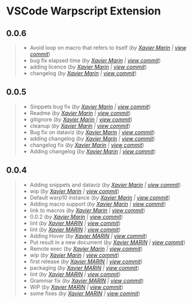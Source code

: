 # VSCode Warpscript Extension
## 0.0.6
> +  Avoid loop on macro that refers to itself  (*by [Xavier Marin](mailto:marin.xavier@gmail.com) | [view commit](https://github.com/Giwi/VSCode-WarpScriptLangage/commit/ae698a64fa014c6d4674432104f4076be587ccd0)*)
> +  bug fix elapsed time  (*by [Xavier Marin](mailto:marin.xavier@gmail.com) | [view commit](https://github.com/Giwi/VSCode-WarpScriptLangage/commit/01d62c82563dd941e9f497d42c13a3027c5b0ce8)*)
> +  adding licence  (*by [Xavier Marin](mailto:marin.xavier@gmail.com) | [view commit](https://github.com/Giwi/VSCode-WarpScriptLangage/commit/711e8d393629a4868a2f31c2e1f7c06d279f962e)*)
> +  changelog  (*by [Xavier Marin](mailto:marin.xavier@gmail.com) | [view commit](https://github.com/Giwi/VSCode-WarpScriptLangage/commit/25ec2d29a0686776716e27277b53dfd4aa107478)*)

## 0.0.5
> +  Sinppets bug fix  (*by [Xavier Marin](mailto:marin.xavier@gmail.com) | [view commit](https://github.com/Giwi/VSCode-WarpScriptLangage/commit/26d494150dc7c7600a1fbeb813edd9df17f98eed)*)
> +  Readme  (*by [Xavier Marin](mailto:marin.xavier@gmail.com) | [view commit](https://github.com/Giwi/VSCode-WarpScriptLangage/commit/390fdd200d17a877f712069832b871da52cf7331)*)
> +  gitignore  (*by [Xavier Marin](mailto:marin.xavier@gmail.com) | [view commit](https://github.com/Giwi/VSCode-WarpScriptLangage/commit/699941ff3ff4aa722ab8a37e96c3e275b3cbc4fd)*)
> +  cleanup  (*by [Xavier Marin](mailto:marin.xavier@gmail.com) | [view commit](https://github.com/Giwi/VSCode-WarpScriptLangage/commit/11a92e9a2e1d64e70aa979b74f859ca973716d5d)*)
> +  Bug fix on dataviz  (*by [Xavier Marin](mailto:marin.xavier@gmail.com) | [view commit](https://github.com/Giwi/VSCode-WarpScriptLangage/commit/04ade9a88c04bb19501de30456c24f09ba63dbe6)*)
> +  adding changelog  (*by [Xavier Marin](mailto:marin.xavier@gmail.com) | [view commit](https://github.com/Giwi/VSCode-WarpScriptLangage/commit/a5b982b3fba46fd3c3a185a2861b3f8ec84b4f51)*)
> +  changelog fix  (*by [Xavier Marin](mailto:marin.xavier@gmail.com) | [view commit](https://github.com/Giwi/VSCode-WarpScriptLangage/commit/1f534b1027c0400d4fe019920fff3042d1bafa0c)*)
> +  Adding changelog  (*by [Xavier Marin](mailto:marin.xavier@gmail.com) | [view commit](https://github.com/Giwi/VSCode-WarpScriptLangage/commit/edfcfdb4d644567210d8bf883525929c45e3654b)*)

## 0.0.4
> +  Adding snippets and dataviz  (*by [Xavier Marin](mailto:marin.xavier@gmail.com) | [view commit](https://github.com/Giwi/VSCode-WarpScriptLangage/commit/a5a3999c382970f5f9a4bc1eb92c3f27eed017bd)*)
> +  wip  (*by [Xavier Marin](mailto:marin.xavier@gmail.com) | [view commit](https://github.com/Giwi/VSCode-WarpScriptLangage/commit/75c91631a9ceb5039f58f6f7e45e4b35b52af6b6)*)
> +  Default warp10 instance  (*by [Xavier Marin](mailto:marin.xavier@gmail.com) | [view commit](https://github.com/Giwi/VSCode-WarpScriptLangage/commit/dd193b14eece1fd94b60368f241f2bdf43c43137)*)
> +  Adding macro support  (*by [Xavier Marin](mailto:marin.xavier@gmail.com) | [view commit](https://github.com/Giwi/VSCode-WarpScriptLangage/commit/79d08d5d1d49aa4e443463c438d40338721aaa76)*)
> +  link to macros  (*by [Xavier Marin](mailto:marin.xavier@gmail.com) | [view commit](https://github.com/Giwi/VSCode-WarpScriptLangage/commit/3d826964b678a381099a4303e8c9a6b35f4295c7)*)
> +  0.0.2  (*by [Xavier Marin](mailto:marin.xavier@gmail.com) | [view commit](https://github.com/Giwi/VSCode-WarpScriptLangage/commit/8064dd02f4ed9c041769f9594d8eacc62b503b95)*)
> +  lint  (*by [Xavier MARIN](mailto:marin.xavier@gmail.com) | [view commit](https://github.com/Giwi/VSCode-WarpScriptLangage/commit/1a8e5d0bf2d57e89f6fb03fea44718c73219499c)*)
> +  lint  (*by [Xavier MARIN](mailto:marin.xavier@gmail.com) | [view commit](https://github.com/Giwi/VSCode-WarpScriptLangage/commit/f2575326318b97f5b3383790655667f8ddcb9951)*)
> +  Adding Hover  (*by [Xavier MARIN](mailto:marin.xavier@gmail.com) | [view commit](https://github.com/Giwi/VSCode-WarpScriptLangage/commit/f98cd307236ba3b07391c251e45cbdcec569b719)*)
> +  Put result in a new document  (*by [Xavier MARIN](mailto:marin.xavier@gmail.com) | [view commit](https://github.com/Giwi/VSCode-WarpScriptLangage/commit/1d8ddb45cd61dab5f88ec422bdd69240b7517000)*)
> +  Remote exec  (*by [Xavier Marin](mailto:marin.xavier@gmail.com) | [view commit](https://github.com/Giwi/VSCode-WarpScriptLangage/commit/801f6f131b598c1cd41824b80f38d45e646737d2)*)
> +  wip  (*by [Xavier Marin](mailto:marin.xavier@gmail.com) | [view commit](https://github.com/Giwi/VSCode-WarpScriptLangage/commit/bf4ec6365f559f3daf76bdfe95c536b4c46486c7)*)
> +  first release  (*by [Xavier MARIN](mailto:marin.xavier@gmail.com) | [view commit](https://github.com/Giwi/VSCode-WarpScriptLangage/commit/c862caa72a14ec0c8dceaa8c0c94e252be7abedd)*)
> +  packaging  (*by [Xavier MARIN](mailto:marin.xavier@gmail.com) | [view commit](https://github.com/Giwi/VSCode-WarpScriptLangage/commit/a3b352f08cec0465d52d60b5cac0a313f5efc2ac)*)
> +  lint  (*by [Xavier MARIN](mailto:marin.xavier@gmail.com) | [view commit](https://github.com/Giwi/VSCode-WarpScriptLangage/commit/ad620787886b833fb051226d4dad2925375a25f1)*)
> +  Grammar fix  (*by [Xavier MARIN](mailto:marin.xavier@gmail.com) | [view commit](https://github.com/Giwi/VSCode-WarpScriptLangage/commit/0dc2248556ddef411afa005769ff66904eff02dc)*)
> +  WIP  (*by [Xavier MARIN](mailto:marin.xavier@gmail.com) | [view commit](https://github.com/Giwi/VSCode-WarpScriptLangage/commit/f757532a39f4ac9551b76981f3dbd0128762b491)*)
> +  some fixes  (*by [Xavier MARIN](mailto:marin.xavier@gmail.com) | [view commit](https://github.com/Giwi/VSCode-WarpScriptLangage/commit/6d2967c1f2cec8e06483dd32414eaf42eb5a2c3e)*)

